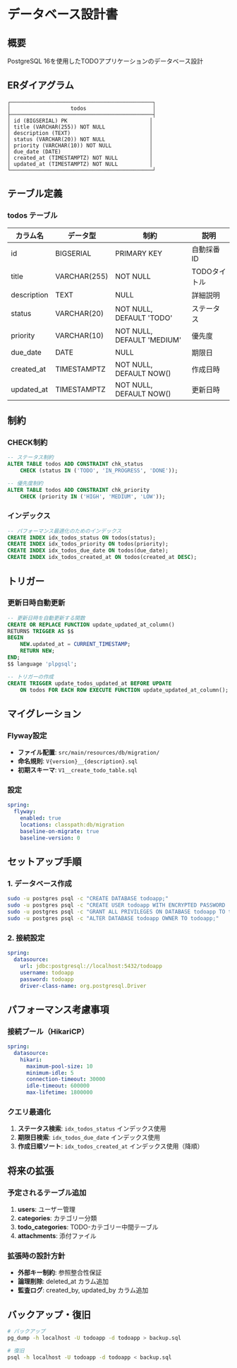 # データベース設計書

## 概要
PostgreSQL 16を使用したTODOアプリケーションのデータベース設計

## ERダイアグラム
```
┌─────────────────────────────────────────────┐
│                   todos                     │
├─────────────────────────────────────────────┤
│ id (BIGSERIAL) PK                          │
│ title (VARCHAR(255)) NOT NULL              │
│ description (TEXT)                         │
│ status (VARCHAR(20)) NOT NULL              │
│ priority (VARCHAR(10)) NOT NULL            │
│ due_date (DATE)                            │
│ created_at (TIMESTAMPTZ) NOT NULL          │
│ updated_at (TIMESTAMPTZ) NOT NULL          │
└─────────────────────────────────────────────┘
```

## テーブル定義

### todos テーブル
| カラム名 | データ型 | 制約 | 説明 |
|---------|----------|------|------|
| id | BIGSERIAL | PRIMARY KEY | 自動採番ID |
| title | VARCHAR(255) | NOT NULL | TODOタイトル |
| description | TEXT | NULL | 詳細説明 |
| status | VARCHAR(20) | NOT NULL, DEFAULT 'TODO' | ステータス |
| priority | VARCHAR(10) | NOT NULL, DEFAULT 'MEDIUM' | 優先度 |
| due_date | DATE | NULL | 期限日 |
| created_at | TIMESTAMPTZ | NOT NULL, DEFAULT NOW() | 作成日時 |
| updated_at | TIMESTAMPTZ | NOT NULL, DEFAULT NOW() | 更新日時 |

## 制約

### CHECK制約
```sql
-- ステータス制約
ALTER TABLE todos ADD CONSTRAINT chk_status
    CHECK (status IN ('TODO', 'IN_PROGRESS', 'DONE'));

-- 優先度制約  
ALTER TABLE todos ADD CONSTRAINT chk_priority
    CHECK (priority IN ('HIGH', 'MEDIUM', 'LOW'));
```

### インデックス
```sql
-- パフォーマンス最適化のためのインデックス
CREATE INDEX idx_todos_status ON todos(status);
CREATE INDEX idx_todos_priority ON todos(priority);
CREATE INDEX idx_todos_due_date ON todos(due_date);
CREATE INDEX idx_todos_created_at ON todos(created_at DESC);
```

## トリガー

### 更新日時自動更新
```sql
-- 更新日時を自動更新する関数
CREATE OR REPLACE FUNCTION update_updated_at_column()
RETURNS TRIGGER AS $$
BEGIN
    NEW.updated_at = CURRENT_TIMESTAMP;
    RETURN NEW;
END;
$$ language 'plpgsql';

-- トリガーの作成
CREATE TRIGGER update_todos_updated_at BEFORE UPDATE
    ON todos FOR EACH ROW EXECUTE FUNCTION update_updated_at_column();
```

## マイグレーション

### Flyway設定
- **ファイル配置**: `src/main/resources/db/migration/`
- **命名規則**: `V{version}__{description}.sql`
- **初期スキーマ**: `V1__create_todo_table.sql`

### 設定
```yaml
spring:
  flyway:
    enabled: true
    locations: classpath:db/migration
    baseline-on-migrate: true
    baseline-version: 0
```

## セットアップ手順

### 1. データベース作成
```bash
sudo -u postgres psql -c "CREATE DATABASE todoapp;"
sudo -u postgres psql -c "CREATE USER todoapp WITH ENCRYPTED PASSWORD 'todoapp';"
sudo -u postgres psql -c "GRANT ALL PRIVILEGES ON DATABASE todoapp TO todoapp;"
sudo -u postgres psql -c "ALTER DATABASE todoapp OWNER TO todoapp;"
```

### 2. 接続設定
```yaml
spring:
  datasource:
    url: jdbc:postgresql://localhost:5432/todoapp
    username: todoapp
    password: todoapp
    driver-class-name: org.postgresql.Driver
```

## パフォーマンス考慮事項

### 接続プール（HikariCP）
```yaml
spring:
  datasource:
    hikari:
      maximum-pool-size: 10
      minimum-idle: 5
      connection-timeout: 30000
      idle-timeout: 600000
      max-lifetime: 1800000
```

### クエリ最適化
1. **ステータス検索**: `idx_todos_status` インデックス使用
2. **期限日検索**: `idx_todos_due_date` インデックス使用
3. **作成日順ソート**: `idx_todos_created_at` インデックス使用（降順）

## 将来の拡張

### 予定されるテーブル追加
1. **users**: ユーザー管理
2. **categories**: カテゴリー分類
3. **todo_categories**: TODO-カテゴリー中間テーブル
4. **attachments**: 添付ファイル

### 拡張時の設計方針
- **外部キー制約**: 参照整合性保証
- **論理削除**: deleted_at カラム追加
- **監査ログ**: created_by, updated_by カラム追加

## バックアップ・復旧
```bash
# バックアップ
pg_dump -h localhost -U todoapp -d todoapp > backup.sql

# 復旧
psql -h localhost -U todoapp -d todoapp < backup.sql
```